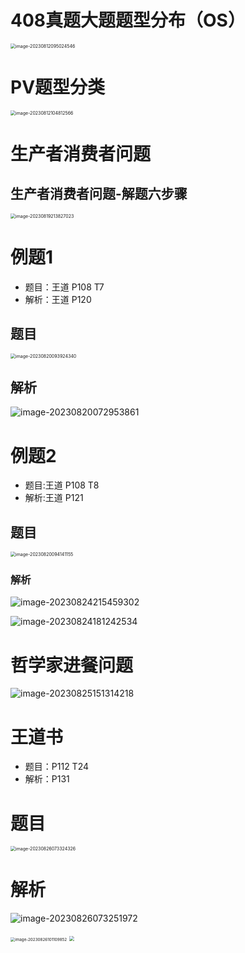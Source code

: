 # 408真题大题题型分布（OS）

<img src="https://cvp.oss-cn-shanghai.aliyuncs.com/picgo/202308120950942.png" alt="image-20230812095024546" style="zoom:50%;" />



# PV题型分类

<img src="https://cvp.oss-cn-shanghai.aliyuncs.com/picgo/202308121048704.png" alt="image-20230812104812566" style="zoom:50%;" />



# 生产者消费者问题



## 生产者消费者问题-解题六步骤

<img src="https://cvp.oss-cn-shanghai.aliyuncs.com/picgo/202308192138237.png" alt="image-20230819213827023" style="zoom:50%;" />



# 例题1 

* 题目：王道 P108 T7
* 解析：王道 P120



## 题目

<img src="https://cvp.oss-cn-shanghai.aliyuncs.com/picgo/202308200939471.png" alt="image-20230820093924340" style="zoom: 50%;" />



## 解析

![image-20230820072953861](https://cvp.oss-cn-shanghai.aliyuncs.com/picgo/202308200729128.png)



# 例题2 

* 题目:王道  P108 T8
* 解析:王道  P121



## 题目

<img src="https://cvp.oss-cn-shanghai.aliyuncs.com/picgo/202308200941225.png" alt="image-20230820094141155" style="zoom: 50%;" />



### 解析

![image-20230824215459302](https://cvp.oss-cn-shanghai.aliyuncs.com/picgo/202308242154574.png)

![image-20230824181242534](https://cvp.oss-cn-shanghai.aliyuncs.com/picgo/202308241812099.png)



# 哲学家进餐问题

![image-20230825151314218](https://cvp.oss-cn-shanghai.aliyuncs.com/picgo/202308251513798.png)



# 王道书 

* 题目：P112 T24
* 解析：P131



# 题目

<img src="https://cvp.oss-cn-shanghai.aliyuncs.com/picgo/202308260733407.png" alt="image-20230826073324326" style="zoom: 50%;" />



# 解析

![image-20230826073251972](https://cvp.oss-cn-shanghai.aliyuncs.com/picgo/202308260732258.png)

<img src="https://cvp.oss-cn-shanghai.aliyuncs.com/picgo/202308261011324.png" alt="image-20230826101109852" style="zoom: 45%;" />

<img src="https://cvp.oss-cn-shanghai.aliyuncs.com/picgo/202308261410274.png" style="zoom:50%;" />
